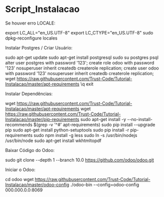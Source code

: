 # Script_Instalacao

Se houver erro LOCALE:

export LC_ALL="en_US.UTF-8"
export LC_CTYPE="en_US.UTF-8"
sudo dpkg-reconfigure locales


Instalar Postgres / Criar Usuário:

sudo apt-get update
sudo apt-get install postgresql
sudo su postgres
psql
alter user postgres with password '123';
create role odoo with password '123' nosuperuser inherit createdb createrole replication;
create user odoo with password '123' nosuperuser inherit createdb createrole replication;
wget https://raw.githubusercontent.com/Trust-Code/Tutorial-Instalacao/master/apt-requirements
\q
exit


Instalar Dependências:

wget https://raw.githubusercontent.com/Trust-Code/Tutorial-Instalacao/master/apt-requirements
wget https://raw.githubusercontent.com/Trust-Code/Tutorial-Instalacao/master/pip-requirements
sudo apt-get install -y --no-install-recommends $(grep -v '^#' apt-requirements)
sudo pip install --upgrade pip
sudo apt-get install python-setuptools
sudo pip install -r pip-requirements
sudo npm install -g less
sudo ln -s /usr/bin/nodejs /usr/bin/node
sudo apt-get install wkhtmltopdf 


Baixar Código do Odoo:

sudo git clone --depth 1 --branch 10.0 https://github.com/odoo/odoo.git


Iniciar o Odoo:

cd odoo
wget https://raw.githubusercontent.com/Trust-Code/Tutorial-Instalacao/master/odoo-config
./odoo-bin --config=odoo-config
000.000.0.0:8069
